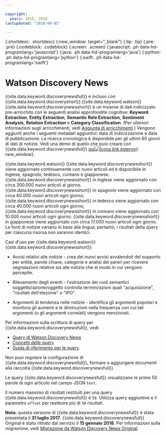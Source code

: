```yaml
---

copyright:
  years: 2015, 2018
lastupdated: "2018-09-05"

---
```


{:shortdesc: .shortdesc}
{:new_window: target="_blank"}
{:tip: .tip}
{:pre: .pre}
{:codeblock: .codeblock}
{:screen: .screen}
{:javascript: .ph data-hd-programlang='javascript'}
{:java: .ph data-hd-programlang='java'}
{:python: .ph data-hd-programlang='python'}
{:swift: .ph data-hd-programlang='swift'}

# Watson Discovery News

{{site.data.keyword.discoverynewsfull}} è incluso con {{site.data.keyword.discoveryshort}}.{{site.data.keyword.watson}} {{site.data.keyword.discoverynewsshort}} è un insieme di dati indicizzato pre-arricchito con le seguenti analisi approfondite cognitive: **Keyword Extraction**, **Entity Extraction**, **Semantic Role Extraction**, **Sentiment Analysis**, **Relation Extraction** e **Category Classification**. (Per ulteriori informazioni sugli arricchimenti, vedi [Aggiunta di arricchimenti](building.html#adding-enrichments).) Vengono aggiunti anche i seguenti metadati aggiuntivi: data di indicizzazione e data di pubblicazione. La ricerca cronologica è disponibile per gli ultimi 60 giorni di dati di notizie. Vedi una demo di quello che puoi creare con {{site.data.keyword.discoverynewsfull}} [qui![Icona link esterno](../../icons/launch-glyph.svg "Icona link esterno")](https://discovery-news-demo.ng.bluemix.net/){: new_window}.

{{site.data.keyword.watson}} {{site.data.keyword.discoverynewsshort}} viene aggiornato continuamente con nuovi articoli ed è disponibile in inglese, spagnolo, tedesco, coreano e giapponese. {{site.data.keyword.discoverynewsshort}} in inglese viene aggiornato con circa 300.000 nuovi articoli al giorno. {{site.data.keyword.discoverynewsshort}} in spagnolo viene aggiornato con circa 60.000 nuovi articoli ogni giorno; {{site.data.keyword.discoverynewsshort}} in tedesco viene aggiornato con circa 40.000 nuovi articoli ogni giorno; {{site.data.keyword.discoverynewsshort}} in coreano viene aggiornato con 10.000 nuovi articoli ogni giorno. {{site.data.keyword.discoverynewsshort}} in giapponese viene aggiornato con circa 17.000 nuovi articoli ogni giorno. Le fonti di notizie variano in base alla lingua; pertanto, i risultati della query per ciascuna risorsa non saranno identici.

Casi d'uso per {{site.data.keyword.watson}} {{site.data.keyword.discoverynewsshort}}:

- Avvisi relativi alle notizie - crea dei nuovi avvisi avvalendoti del supporto per entità, parole chiave, categorie e analisi dei pareri per ricevere segnalazioni relative sia alle notizie che al modo in cui vengono percepite.

- Rilevamento degli eventi - l'estrazione dei ruoli semantici soggetto/azione/oggetto controlla termini/azioni quali "acquisizione", "risultati dell'elezione" o "IPO".

- Argomenti di tendenza nelle notizie - identifica gli argomenti popolari e monitora gli aumenti e le diminuzioni nella frequenza con cui tali argomenti (o gli argomenti correlati) vengono menzionati.

Per informazioni sulla scrittura di query per {{site.data.keyword.discoverynewsfull}}, vedi:
- [Query di Watson Discovery News](/docs/services/discovery/using.html#querying-news)
- [Concetti delle query](/docs/services/discovery/using.html)
- [Guida di riferimento per le query](/docs/services/discovery/query-reference.html).

Non puoi regolare la configurazione di {{site.data.keyword.discoverynewsfull}}, formare o aggiungere documenti alla raccolta {{site.data.keyword.discoverynewsfull}}.

Le query {{site.data.keyword.discoverynewsfull}} visualizzano le prime 50 parole di ogni articolo nel campo JSON `text`.

Il numero massimo di risultati restituiti per una query {{site.data.keyword.discoverynewsfull}} è `50`. Utilizza query aggiuntive e il parametro `offset` per restituire più di `50` risultati.

**Nota:** questa versione di {{site.data.keyword.discoverynewsfull}} è stata presentata il **31 luglio 2017**. {{site.data.keyword.discoverynewsfull}} Original è stato ritirato dal servizio il **15 gennaio 2018**. Per informazioni sulla migrazione, vedi [Migrazione da Watson Discovery News Original](/docs/services/discovery/migrate-bwdn.html).
